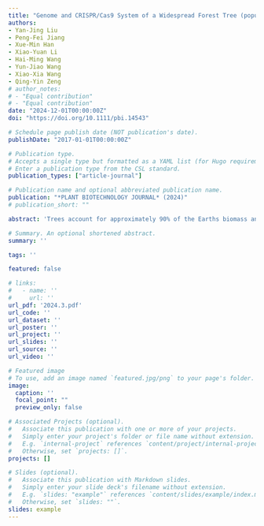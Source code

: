 ```yaml
---
title: "Genome and CRISPR/Cas9 System of a Widespread Forest Tree (populus Alba) in the World"
authors:
- Yan-Jing Liu
- Peng-Fei Jiang
- Xue-Min Han
- Xiao-Yuan Li
- Hai-Ming Wang
- Yun-Jiao Wang
- Xiao-Xia Wang
- Qing-Yin Zeng
# author_notes:
# - "Equal contribution"
# - "Equal contribution"
date: "2024-12-01T00:00:00Z"
doi: "https://doi.org/10.1111/pbi.14543"

# Schedule page publish date (NOT publication's date).
publishDate: "2017-01-01T00:00:00Z"

# Publication type.
# Accepts a single type but formatted as a YAML list (for Hugo requirements).
# Enter a publication type from the CSL standard.
publication_types: ["article-journal"]

# Publication name and optional abbreviated publication name.
publication: "*PLANT BIOTECHNOLOGY JOURNAL* (2024)"
# publication_short: ""

abstract: 'Trees account for approximately 90% of the Earths biomass and provide humans with various necessities for survival, such as clean air and water, wood, fibre and fuel (Petit and Hampe, 2006; Tuskan et al., 2006). Compared with annual plants, trees have many significant features, such as perennial growth, large size, secondary growth from a vascular cambium and dormancy (Douglas, 2017). Trees should be considered as a model system in plant biology and provide possibilities to answer questions that cannot be easily solved in the annual model systems of Arabidopsis and rice.'

# Summary. An optional shortened abstract.
summary: ''

tags: ''

featured: false

# links:
#   - name: ''
#     url: ''
url_pdf: '2024.3.pdf'
url_code: ''
url_dataset: ''
url_poster: ''
url_project: ''
url_slides: ''
url_source: ''
url_video: ''

# Featured image
# To use, add an image named `featured.jpg/png` to your page's folder. 
image:
  caption: ''
  focal_point: ""
  preview_only: false

# Associated Projects (optional).
#   Associate this publication with one or more of your projects.
#   Simply enter your project's folder or file name without extension.
#   E.g. `internal-project` references `content/project/internal-project/index.md`.
#   Otherwise, set `projects: []`.
projects: []

# Slides (optional).
#   Associate this publication with Markdown slides.
#   Simply enter your slide deck's filename without extension.
#   E.g. `slides: "example"` references `content/slides/example/index.md`.
#   Otherwise, set `slides: ""`.
slides: example
---
```



